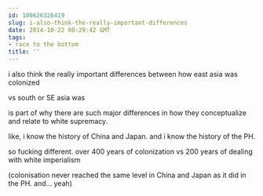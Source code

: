 ```yaml
---
id: 100626326419
slug: i-also-think-the-really-important-differences
date: 2014-10-22 00:29:42 GMT
tags:
- race to the bottom
title: ''
---
```

i also think the really important differences between how east asia was colonized 

vs south or SE asia was 

is part of why there are such major differences in how they conceptualize and relate to white supremacy. 

like, i know the history of China and Japan. and i know the history of the PH. 

so fucking different. over 400 years of colonization vs 200 years of dealing with white imperialism

(colonisation never reached the same level in China and Japan as it did in the PH. and... yeah)